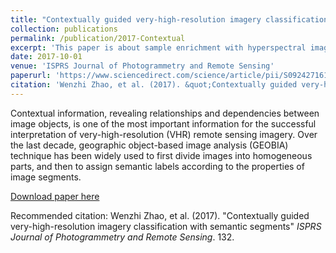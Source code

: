 ```yaml
---
title: "Contextually guided very-high-resolution imagery classification with semantic segments"
collection: publications
permalink: /publication/2017-Contextual
excerpt: 'This paper is about sample enrichment with hyperspectral image classification.'
date: 2017-10-01
venue: 'ISPRS Journal of Photogrammetry and Remote Sensing'
paperurl: 'https://www.sciencedirect.com/science/article/pii/S0924271617300709'
citation: 'Wenzhi Zhao, et al. (2017). &quot;Contextually guided very-high-resolution imagery classification with semantic segments.&quot; <i>ISPRS Journal of Photogrammetry and Remote Sensing</i>. 132.'
---
```

Contextual information, revealing relationships and dependencies between image objects, is one of the most important information for the successful interpretation of very-high-resolution (VHR) remote sensing imagery. Over the last decade, geographic object-based image analysis (GEOBIA) technique has been widely used to first divide images into homogeneous parts, and then to assign semantic labels according to the properties of image segments.

[Download paper here](https://www.sciencedirect.com/science/article/pii/S0924271617300709)

Recommended citation: Wenzhi Zhao, et al. (2017). "Contextually guided very-high-resolution imagery classification with semantic segments" <i> ISPRS Journal of Photogrammetry and Remote Sensing</i>. 132.
